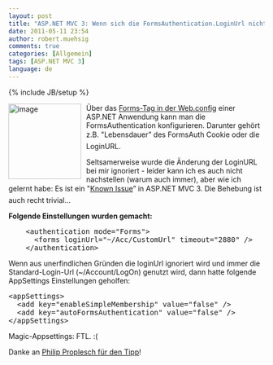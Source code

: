 ```yaml
---
layout: post
title: "ASP.NET MVC 3: Wenn sich die FormsAuthentication.LoginUrl nicht ändern lässt…"
date: 2011-05-11 23:54
author: robert.muehsig
comments: true
categories: [Allgemein]
tags: [ASP.NET MVC 3]
language: de
---
```

{% include JB/setup %}
<p><a href="{{BASE_PATH}}/assets/wp-images/image1276.png"><img style="border-bottom: 0px; border-left: 0px; margin: 0px 10px 0px 0px; display: inline; border-top: 0px; border-right: 0px" title="image" border="0" alt="image" align="left" src="{{BASE_PATH}}/assets/wp-images/image_thumb458.png" width="143" height="148" /></a> </p>  <p>Über das <a href="http://msdn.microsoft.com/en-us/library/1d3t3c61.aspx">Forms-Tag in der Web.config</a> einer ASP.NET Anwendung kann man die FormsAuthentication konfigurieren. Darunter gehört z.B. &quot;Lebensdauer” des FormsAuth Cookie oder die LoginURL.</p>  <p>Seltsamerweise wurde die Änderung der LoginURL bei mir ignoriert - leider kann ich es auch nicht nachstellen (warum auch immer), aber wie ich gelernt habe: Es ist ein "<a href="http://www.asp.net/learn/whitepapers/mvc3-release-notes#0.1__Toc274034230">Known Issue</a>” in ASP.NET MVC 3. Die Behebung ist auch recht trivial...</p>  <p><strong>Folgende Einstellungen wurden gemacht:</strong></p>  <div style="padding-bottom: 0px; margin: 0px; padding-left: 0px; padding-right: 0px; display: inline; float: none; padding-top: 0px" id="scid:812469c5-0cb0-4c63-8c15-c81123a09de7:a278d7c5-2779-44b7-b773-02e18431c2a5" class="wlWriterEditableSmartContent"><pre name="code" class="c#">    &lt;authentication mode="Forms"&gt;
      &lt;forms loginUrl="~/Acc/CustomUrl" timeout="2880" /&gt;
    &lt;/authentication&gt;</pre></div>

<p>Wenn aus unerfindlichen Gründen die loginUrl ignoriert wird und immer die Standard-Login-Url (~/Account/LogOn) genutzt wird, dann hatte folgende AppSettings Einstellungen geholfen:</p>

<div style="padding-bottom: 0px; margin: 0px; padding-left: 0px; padding-right: 0px; display: inline; float: none; padding-top: 0px" id="scid:812469c5-0cb0-4c63-8c15-c81123a09de7:99e02fbd-01b7-43de-90e6-a687ac6251d4" class="wlWriterEditableSmartContent"><pre name="code" class="c#">&lt;appSettings&gt;
  &lt;add key="enableSimpleMembership" value="false" /&gt;
  &lt;add key="autoFormsAuthentication" value="false" /&gt;
&lt;/appSettings&gt;</pre></div>

<p>Magic-Appsettings: FTL. :(</p>

<p>Danke an <a href="http://twitter.com/#!/philipproplesch/statuses/67587279887138816">Philip Proplesch für den Tipp</a>!</p>

